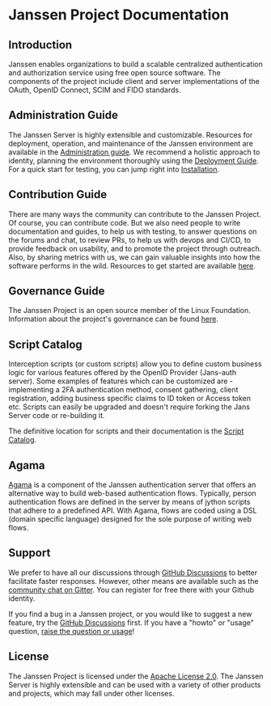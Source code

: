 # Janssen Project Documentation

## Introduction

Janssen enables organizations to build a scalable centralized authentication and authorization service using free open source software. The components of the project include client and server implementations of the OAuth, OpenID Connect, SCIM and FIDO standards.

## Administration Guide

The Janssen Server is highly extensible and customizable. Resources for deployment, operation, and maintenance of the Janssen environment are available in the [Administration guide](admin/README.md). We recommend a holistic approach to identity, planning the environment thoroughly using the [Deployment Guide](admin/planning/platform-goal.md). For a quick start for testing, you can jump right into [Installation](admin/install/vm-install/README.md).

## Contribution Guide

There are many ways the community can contribute to the Janssen Project. Of course, you can contribute code. But we also need people to write documentation and guides, to help us with testing, to answer questions on the forums and chat, to review PRs, to help us with devops and CI/CD, to provide feedback on usability, and to promote the project through outreach. Also, by sharing metrics with us, we can gain valuable insights into how the software performs in the wild. Resources to get started are available [here](CONTRIBUTING.md).

## Governance Guide

The Janssen Project is an open source member of the Linux Foundation. Information about the project's governance can be found [here](governance/charter.md).

## Script Catalog

Interception scripts (or custom scripts) allow you to define custom business logic for various features offered by the OpenID Provider (Jans-auth server). Some examples of features which can be customized are - implementing a 2FA authentication method, consent gathering, client registration, adding business specific claims to ID token or Access token etc. Scripts can easily be upgraded and doesn't require forking the Jans Server code or re-building it.

The definitive location for scripts and their documentation is the [Script Catalog](script-catalog/README.md).

## Agama

[Agama](admin/developer/agama/README.md) is a component of the Janssen authentication server that offers an alternative way to build web-based authentication flows. Typically, person authentication flows are defined in the server by means of jython scripts that adhere to a predefined API. With Agama, flows are coded using a DSL (domain specific language) designed for the sole purpose of writing web flows.

## Support

We prefer to have all our discussions through [GitHub Discussions](https://github.com/JanssenProject/jans/discussion) to better facilitate faster responses. However, other means are available such as the [community chat on Gitter](https://gitter.im/JanssenProject/Lobby). You can register for free there with your Github identity.

If you find a bug in a Janssen project, or you would like to suggest a new feature, try the [GitHub Discussions](https://github.com/JanssenProject/jans/discussion) first. If you have a "howto" or "usage" question, [raise the question or usage](https://github.com/JanssenProject/jans/discussion)! 

## License

The Janssen Project is licensed under the [Apache License 2.0](https://github.com/JanssenProject/jans/blob/main/LICENSE). The Janssen Server is highly extensible and can be used with a variety of other products and projects, which may fall under other licenses.

